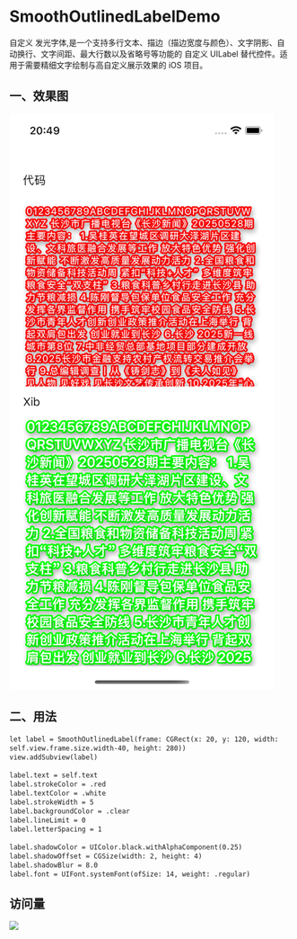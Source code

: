 # SmoothOutlinedLabelDemo
自定义 发光字体,是一个支持多行文本、描边（描边宽度与颜色）、文字阴影、自动换行、文字间距、最大行数以及省略号等功能的 自定义 UILabel 替代控件。适用于需要精细文字绘制与高自定义展示效果的 iOS 项目。

## 一、效果图
![](screenshots/SimulatorScreenshot-iPhone13-2025-05-31at20.49.35.png)

## 二、用法

```
let label = SmoothOutlinedLabel(frame: CGRect(x: 20, y: 120, width: self.view.frame.size.width-40, height: 280))
view.addSubview(label)

label.text = self.text
label.strokeColor = .red
label.textColor = .white
label.strokeWidth = 5
label.backgroundColor = .clear
label.lineLimit = 0
label.letterSpacing = 1

label.shadowColor = UIColor.black.withAlphaComponent(0.25)
label.shadowOffset = CGSize(width: 2, height: 4)
label.shadowBlur = 8.0
label.font = UIFont.systemFont(ofSize: 14, weight: .regular)
```
## 访问量
![](http://profile-counter.glitch.me/elnfnoosm-iOS_network/count.svg)
